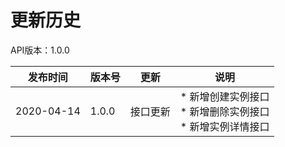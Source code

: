 # 更新历史 #
API版本：1.0.0

|发布时间|版本号|更新|说明|
|---|---|---|---|
|2020-04-14|1.0.0|接口更新|* 新增创建实例接口<br>* 新增删除实例接口<br>* 新增实例详情接口|
